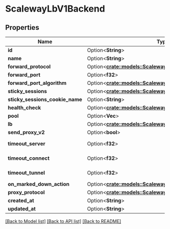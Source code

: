 # ScalewayLbV1Backend

## Properties

Name | Type | Description | Notes
------------ | ------------- | ------------- | -------------
**id** | Option<**String**> |  | [optional]
**name** | Option<**String**> |  | [optional]
**forward_protocol** | Option<[**crate::models::ScalewayLbV1Protocol**](scaleway.lb.v1.Protocol.md)> |  | [optional]
**forward_port** | Option<**f32**> |  | [optional]
**forward_port_algorithm** | Option<[**crate::models::ScalewayLbV1ForwardPortAlgorithm**](scaleway.lb.v1.ForwardPortAlgorithm.md)> |  | [optional]
**sticky_sessions** | Option<[**crate::models::ScalewayLbV1StickySessionsType**](scaleway.lb.v1.StickySessionsType.md)> |  | [optional]
**sticky_sessions_cookie_name** | Option<**String**> |  | [optional]
**health_check** | Option<[**crate::models::ScalewayLbV1HealthCheck**](scaleway.lb.v1.HealthCheck.md)> |  | [optional]
**pool** | Option<**Vec<String>**> |  | [optional]
**lb** | Option<[**crate::models::ScalewayLbV1Lb**](scaleway.lb.v1.Lb.md)> |  | [optional]
**send_proxy_v2** | Option<**bool**> |  | [optional]
**timeout_server** | Option<**f32**> | (in milliseconds) | [optional]
**timeout_connect** | Option<**f32**> | (in milliseconds) | [optional]
**timeout_tunnel** | Option<**f32**> | (in milliseconds) | [optional]
**on_marked_down_action** | Option<[**crate::models::ScalewayLbV1OnMarkedDownAction**](scaleway.lb.v1.OnMarkedDownAction.md)> |  | [optional]
**proxy_protocol** | Option<[**crate::models::ScalewayLbV1ProxyProtocol**](scaleway.lb.v1.ProxyProtocol.md)> |  | [optional]
**created_at** | Option<**String**> |  | [optional]
**updated_at** | Option<**String**> |  | [optional]

[[Back to Model list]](../README.md#documentation-for-models) [[Back to API list]](../README.md#documentation-for-api-endpoints) [[Back to README]](../README.md)


